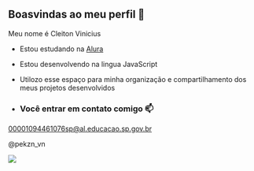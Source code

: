 ## Boasvindas ao meu perfil 🖤

Meu nome é Cleiton Vinicius

- Estou estudando na [Alura](https://www.alura.com.br)
- Estou desenvolvendo na lingua JavaScript
- Utilozo esse espaço para minha organização e compartilhamento dos meus projetos desenvolvidos

- ### Você entrar em contato comigo 📫

 00001094461076sp@al.educacao.sp.gov.br
 
 @pekzn_vn

![](https://media1.tenor.com/m/AcLRYKN-0hAAAAAC/sukuna-manga.gif)
